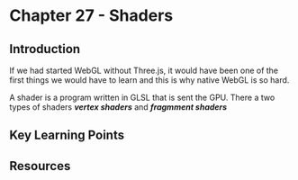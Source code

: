 # Chapter 27 - Shaders 

## Introduction 
If we had started WebGL without Three.js, it would have been one of the first things we would have to learn and this is why native WebGL is so hard. 

A shader is a program written in GLSL that is sent the GPU. There a two types of shaders ***vertex shaders*** and
***fragmment shaders***

## Key Learning Points 


## Resources 
